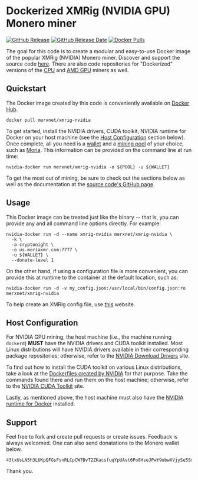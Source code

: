 # Dockerized XMRig (NVIDIA GPU) Monero miner

[![GitHub Release](https://img.shields.io/github/release/merxnet/xmrig-nvidia-docker/all.svg)](https://github.com/merxnet/xmrig-nvidia-docker/releases)
[![GitHub Release Date](https://img.shields.io/github/release-date-pre/merxnet/xmrig-nvidia-docker.svg)](https://github.com/merxnet/xmrig-nvidia-docker/releases)
[![Docker Pulls](https://img.shields.io/docker/pulls/merxnet/xmrig-nvidia.svg)](https://hub.docker.com/r/merxnet/xmrig-nvidia/)

The goal for this code is to create a modular and easy-to-use Docker image of the popular XMRig (NVIDIA) Monero miner. Discover and support the source code [here](https://github.com/xmrig/xmrig-nvidia). There are also code repositories for "Dockerized" versions of the [CPU](https://github.com/merxnet/xmrig-cpu-docker) and [AMD GPU](https://github.com/merxnet/xmrig-amd-docker) miners as well.

## Quickstart
The Docker image created by this code is conveniently available on [Docker Hub](https://hub.docker.com/r/merxnet/xmrig-nvidia/).
```
docker pull merxnet/xmrig-nvidia
```
To get started, install the NVIDIA drivers, CUDA toolkit, NVIDIA runtime for Docker on your host machine (see the [Host Configuration](#Host-Configuration) section below). Once complete, all you need is a [wallet](https://getmonero.org/resources/user-guides/create_wallet.html) and a [mining pool](https://monero.org/services/mining-pools/) of your choice, such as [Moria](https://moriaxmr.com/). This information can be provided on the command line at run time:
```
nvidia-docker run merxnet/xmrig-nvidia -o ${POOL} -u ${WALLET}
```
To get the most out of mining, be sure to check out the sections below as well as the documentation at the [source code's GitHub page](https://github.com/xmrig/xmrig-nvidia#usage).

## Usage
This Docker image can be treated just like the binary -- that is, you can provide any and all command line options directly. For example:
```
nvidia-docker run -d --name xmrig-nvidia merxnet/xmrig-nvidia \
  -k \
  -a cryptonight \
  -o us.moriaxmr.com:7777 \
  -u ${WALLET} \
  --donate-level 1
```
On the other hand, if using a configuration file is more convenient, you can provide this at runtime to the container at the default location, such as:
```
nvidia-docker run -d -v my_config.json:/usr/local/bin/config.json:ro merxnet/xmrig-nvidia
```
To help create an XMRig config file, use [this](https://config.xmrig.com/) website.

## Host Configuration
For NVIDIA GPU mining, the host machine (i.e., the machine running `dockerd`) **MUST** have the NVIDIA drivers and CUDA toolkit installed. Most Linux distributions will have NVIDIA drivers available in their corresponding package repositories; otherwise, refer to the [NVIDIA Download Drivers](http://www.nvidia.com/Download/index.aspx) site.

To find out how to install the CUDA toolkit on various Linux distributions, take a look at the [Dockerfiles created by NVIDIA](https://hub.docker.com/r/nvidia/cuda/) for that purpose. Take the commands found there and run them on the host machine; otherwise, refer to the [NVIDIA CUDA Toolkit](https://developer.nvidia.com/cuda-toolkit) site.

Lastly, as mentioned above, the host machine must also have the [NVIDIA runtime for Docker](https://github.com/NVIDIA/nvidia-docker#quickstart) installed.

## Support
Feel free to fork and create pull requests or create issues. Feedback is always welcomed. One can also send donatations to the Monero wallet below.
```
43txUsLN5h3LUKpQFGsFsnRLCpCW7BvT2ZKacsfuqYpUAvt6Po8HseJPwY9ubwXVjySe5SmxVstLfcV8hM8tHg8UTVB14Tk
```
Thank you.
